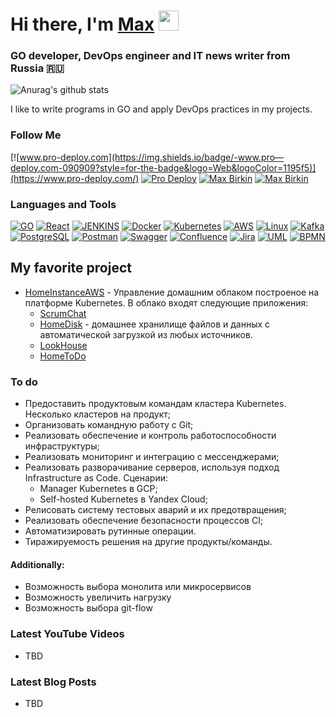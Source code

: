 <h1 align="left">Hi there, I'm <a href="https://www.pro-deploy.com" target="_blank">Max</a> 
<img src="https://github.com/blackcater/blackcater/raw/main/images/Hi.gif" height="32"/></h1>
<h3 align="left">GO developer, DevOps engineer and IT news writer from Russia 🇷🇺</h3>

![Anurag's github stats](https://github-readme-stats.vercel.app/api?username=pro-deploy&show_icons=true&theme=tokyonight)
<p align="left">I like to write programs in GO and apply DevOps practices in my projects.</p>

### Follow Me
[![www.pro-deploy.com](https://img.shields.io/badge/-www.pro—deploy.com-090909?style=for-the-badge&logo=Web&logoColor=1195f5)](https://www.pro-deploy.com/)
[![Pro Deploy](https://img.shields.io/badge/-Pro_Deploy-090909?style=for-the-badge&logo=Telegram&logoColor=27A0d9)](https://t.me/prodeploy)
[![Max Birkin](https://img.shields.io/badge/-Max_Birkin-090909?style=for-the-badge&logo=Telegram&logoColor=27A0d9)](https://t.me/birkinmax)
[![Max Birkin](https://img.shields.io/badge/-Max_Birkin-090909?style=for-the-badge&logo=Linkedin&logoColor=27A0d9)](https://www.linkedin.com/in/maxbirkin)

### Languages and Tools
[![GO](https://img.shields.io/badge/-GO-090909?style=for-the-badge&logo=GO&logoColor=00ADD8)](#languages-and-tools)
[![React](https://img.shields.io/badge/-React-090909?style=for-the-badge&logo=React&logoColor=61DAFB)](#languages-and-tools)
[![JENKINS](https://img.shields.io/badge/-JENKINS-090909?style=for-the-badge&logo=JENKINS&logoColor=D24939)](#languages-and-tools)
[![Docker](https://img.shields.io/badge/-Docker-090909?style=for-the-badge&logo=Docker&logoColor=2496ED)](#languages-and-tools)
[![Kubernetes](https://img.shields.io/badge/-Kubernetes-090909?style=for-the-badge&logo=Kubernetes&logoColor=326CE5)](#languages-and-tools)
[![AWS](https://img.shields.io/badge/-AWS-090909?style=for-the-badge&logo=amazonaws&logoColor=FF9900)](#languages-and-tools)
[![Linux](https://img.shields.io/badge/-linux-090909?style=for-the-badge&logo=Linux&logoColor=FCC624)](#languages-and-tools)
[![Kafka](https://img.shields.io/badge/-Kafka-090909?style=for-the-badge&logo=apachekafka&logoColor=231F20)](#languages-and-tools)
[![PostgreSQL](https://img.shields.io/badge/-PostgreSQL-090909?style=for-the-badge&logo=PostgreSQL&logoColor=4169E1)](#languages-and-tools)
[![Postman](https://img.shields.io/badge/-Postman-090909?style=for-the-badge&logo=Postman&logoColor=FF6C37)](#languages-and-tools)
[![Swagger](https://img.shields.io/badge/-Swagger-090909?style=for-the-badge&logo=Swagger&logoColor=85EA2D)](#languages-and-tools)
[![Confluence](https://img.shields.io/badge/-Confluence-090909?style=for-the-badge&logo=Confluence&logoColor=172B4D)](#languages-and-tools)
[![Jira](https://img.shields.io/badge/-Jira-090909?style=for-the-badge&logo=Jira&logoColor=0052CC)](#languages-and-tools)
[![UML](https://img.shields.io/badge/-UML-090909?style=for-the-badge&logo=UML&logoColor=eb3a2b)](#languages-and-tools)
[![BPMN](https://img.shields.io/badge/-BPMN-090909?style=for-the-badge&logo=BPMN&logoColor=eb3a2b)](#languages-and-tools)

## My favorite project
* [HomeInstanceAWS](https://github.com/pro-deploy/homeInstance) - Управление домашним облаком построеное на платформе Kubernetes. В облако входят следующие приложения:
  * [ScrumChat](https://github.com/pro-deploy/scrumChat)
  * [HomeDisk](https://github.com/pro-deploy/homeDisk) - домашнее хранилище файлов и данных с автоматической загрузкой из любых источников.
  * [LookHouse](https://github.com/pro-deploy/lookHouse)
  * [HomeToDo](https://github.com/pro-deploy/homeToDo)

### To do
- Предоставить продуктовым командам кластера Kubernetes. Несколько кластеров на продукт;
- Организовать командную работу с Git;
- Реализовать обеспечение и контроль работоспособности инфраструктуры;
- Реализовать мониторинг и интеграцию с мессенджерами;
- Реализовать разворачивание серверов, используя подход Infrastructure as Code. Сценарии:
  - Manager Kubernetes в GCP;
  - Self-hosted Kubernetes в Yandex Cloud;
- Релисовать систему тестовых аварий и их предотвращения;
- Реализовать обеспечение безопасности процессов CI;
- Автоматизировать рутинные операции.
- Тиражируемость решения на другие продукты/команды.

#### Additionally:
- Возможность выбора монолита или микросервисов
- Возможность увеличить нагрузку
- Возможность выбора git-flow

### Latest YouTube Videos

- TBD
 
### Latest Blog Posts

- TBD



